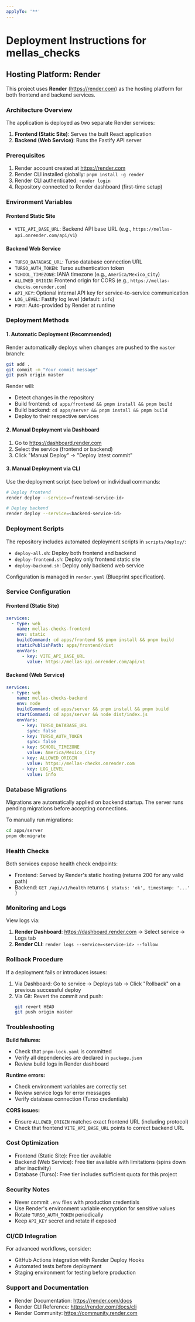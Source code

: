 ```yaml
---
applyTo: '**'
---
```


# Deployment Instructions for mellas_checks

## Hosting Platform: Render

This project uses **Render** (https://render.com) as the hosting platform for both frontend and backend services.

### Architecture Overview

The application is deployed as two separate Render services:

1. **Frontend (Static Site)**: Serves the built React application
2. **Backend (Web Service)**: Runs the Fastify API server

### Prerequisites

1. Render account created at https://render.com
2. Render CLI installed globally: `pnpm install -g render`
3. Render CLI authenticated: `render login`
4. Repository connected to Render dashboard (first-time setup)

### Environment Variables

#### Frontend Static Site

- `VITE_API_BASE_URL`: Backend API base URL (e.g., `https://mellas-api.onrender.com/api/v1`)

#### Backend Web Service

- `TURSO_DATABASE_URL`: Turso database connection URL
- `TURSO_AUTH_TOKEN`: Turso authentication token
- `SCHOOL_TIMEZONE`: IANA timezone (e.g., `America/Mexico_City`)
- `ALLOWED_ORIGIN`: Frontend origin for CORS (e.g., `https://mellas-checks.onrender.com`)
- `API_KEY`: Optional internal API key for service-to-service communication
- `LOG_LEVEL`: Fastify log level (default: `info`)
- `PORT`: Auto-provided by Render at runtime

### Deployment Methods

#### 1. Automatic Deployment (Recommended)

Render automatically deploys when changes are pushed to the `master` branch:

```bash
git add .
git commit -m "Your commit message"
git push origin master
```

Render will:

- Detect changes in the repository
- Build frontend: `cd apps/frontend && pnpm install && pnpm build`
- Build backend: `cd apps/server && pnpm install && pnpm build`
- Deploy to their respective services

#### 2. Manual Deployment via Dashboard

1. Go to https://dashboard.render.com
2. Select the service (frontend or backend)
3. Click "Manual Deploy" → "Deploy latest commit"

#### 3. Manual Deployment via CLI

Use the deployment script (see below) or individual commands:

```bash
# Deploy frontend
render deploy --service=<frontend-service-id>

# Deploy backend
render deploy --service=<backend-service-id>
```

### Deployment Scripts

The repository includes automated deployment scripts in `scripts/deploy/`:

- `deploy-all.sh`: Deploy both frontend and backend
- `deploy-frontend.sh`: Deploy only frontend static site
- `deploy-backend.sh`: Deploy only backend web service

Configuration is managed in `render.yaml` (Blueprint specification).

### Service Configuration

#### Frontend (Static Site)

```yaml
services:
  - type: web
    name: mellas-checks-frontend
    env: static
    buildCommand: cd apps/frontend && pnpm install && pnpm build
    staticPublishPath: apps/frontend/dist
    envVars:
      - key: VITE_API_BASE_URL
        value: https://mellas-api.onrender.com/api/v1
```

#### Backend (Web Service)

```yaml
services:
  - type: web
    name: mellas-checks-backend
    env: node
    buildCommand: cd apps/server && pnpm install && pnpm build
    startCommand: cd apps/server && node dist/index.js
    envVars:
      - key: TURSO_DATABASE_URL
        sync: false
      - key: TURSO_AUTH_TOKEN
        sync: false
      - key: SCHOOL_TIMEZONE
        value: America/Mexico_City
      - key: ALLOWED_ORIGIN
        value: https://mellas-checks.onrender.com
      - key: LOG_LEVEL
        value: info
```

### Database Migrations

Migrations are automatically applied on backend startup. The server runs pending migrations before accepting connections.

To manually run migrations:

```bash
cd apps/server
pnpm db:migrate
```

### Health Checks

Both services expose health check endpoints:

- Frontend: Served by Render's static hosting (returns 200 for any valid path)
- Backend: `GET /api/v1/health` returns `{ status: 'ok', timestamp: '...' }`

### Monitoring and Logs

View logs via:

1. **Render Dashboard**: https://dashboard.render.com → Select service → Logs tab
2. **Render CLI**: `render logs --service=<service-id> --follow`

### Rollback Procedure

If a deployment fails or introduces issues:

1. Via Dashboard: Go to service → Deploys tab → Click "Rollback" on a previous successful deploy
2. Via Git: Revert the commit and push:
   ```bash
   git revert HEAD
   git push origin master
   ```

### Troubleshooting

**Build failures:**

- Check that `pnpm-lock.yaml` is committed
- Verify all dependencies are declared in `package.json`
- Review build logs in Render dashboard

**Runtime errors:**

- Check environment variables are correctly set
- Review service logs for error messages
- Verify database connection (Turso credentials)

**CORS issues:**

- Ensure `ALLOWED_ORIGIN` matches exact frontend URL (including protocol)
- Check that frontend `VITE_API_BASE_URL` points to correct backend URL

### Cost Optimization

- Frontend (Static Site): Free tier available
- Backend (Web Service): Free tier available with limitations (spins down after inactivity)
- Database (Turso): Free tier includes sufficient quota for this project

### Security Notes

- Never commit `.env` files with production credentials
- Use Render's environment variable encryption for sensitive values
- Rotate `TURSO_AUTH_TOKEN` periodically
- Keep `API_KEY` secret and rotate if exposed

### CI/CD Integration

For advanced workflows, consider:

- GitHub Actions integration with Render Deploy Hooks
- Automated tests before deployment
- Staging environment for testing before production

### Support and Documentation

- Render Documentation: https://render.com/docs
- Render CLI Reference: https://render.com/docs/cli
- Render Community: https://community.render.com
